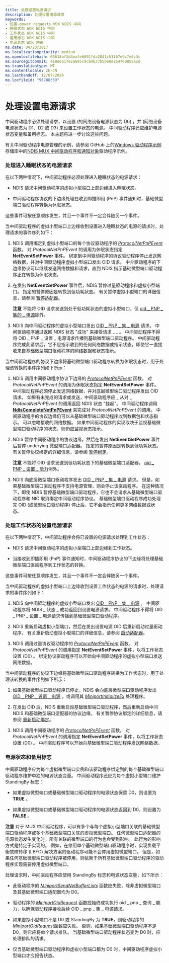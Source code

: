 ```yaml
---
title: 处理设置电源请求
description: 处理设置电源请求
keywords:
- 设置-power requests WDK NDIS 中间
- 睡眠状态 WDK NDIS 中间
- 工作状态 WDK NDIS 中间
- 备用标志 WDK NDIS 中间
- 电源状态 WDK 网络
ms.date: 04/20/2017
ms.localizationpriority: medium
ms.openlocfilehash: 66618af2d4eafe6691fda2841c51167e9c7e6c3c
ms.sourcegitcommit: 418e6617e2a695c9cb4b37b5b60e264760858acd
ms.translationtype: MT
ms.contentlocale: zh-CN
ms.lasthandoff: 12/07/2020
ms.locfileid: "96788359"
---
```

# <a name="handling-a-set-power-request"></a>处理设置电源请求





中间驱动程序必须处理请求，以设置 (的网络设备电源状态为 D0) ，并 (网络设备电源状态为 D1、D2 或 D3) 来设置工作状态的电源。 中间驱动程序还应维护电源状态变量和备用标志。 本主题将进一步讨论这些问题。

有关中间驱动程序电源管理的示例，请参阅 GitHub 上的[Windows 驱动程序示例](https://go.microsoft.com/fwlink/p/?LinkId=616507)存储库中的[NDIS MUX 中间驱动程序和通知对象](https://go.microsoft.com/fwlink/p/?LinkId=617916)驱动程序示例。

### <a name="handling-a-set-power-request-to-a-sleeping-state"></a>处理进入睡眠状态的电源请求

在以下两种情况下，中间驱动程序必须处理进入睡眠状态的电源请求：

-   NDIS 请求中间驱动程序的虚拟小型端口上部边缘进入睡眠状态。

-   中间驱动程序协议的下边缘处理在收到即插即用 (PnP) 事件通知时，基础微型端口驱动程序转换为休眠状态。

这些事件可按任意顺序发生，并且一个事件不一定会伴随另一个事件。

当中间驱动程序的虚拟小型端口上边缘收到设置进入睡眠状态的电源的请求时，处理请求的事件序列如下：

1.  NDIS 调用绑定到虚拟小型端口的每个协议驱动程序的 [*ProtocolNetPnPEvent*](/windows-hardware/drivers/ddi/ndis/nc-ndis-protocol_net_pnp_event) 函数。 对 *ProtocolNetPnPEvent* 的调用为休眠状态指定 **NetEventSetPower** 事件。 绑定到中间驱动程序的协议驱动程序停止发送网络数据，并对中间驱动程序虚拟小型端口发出 OID 请求。 中介驱动程序的下边缘协议可以继续发送网络数据和请求，直到 NDIS 指示基础微型端口驱动程序正在转换为休眠状态。

2.  在发出 **NetEventSetPower** 事件后，NDIS 暂停过量驱动程序和虚拟小型端口。 指定的暂停原因是转换到低功耗状态。 有关暂停虚拟小型端口的详细信息，请参阅 [暂停适配器](pausing-an-adapter.md)。

    **注意**  不能将 OID 请求发送到处于低功耗状态的虚拟小型端口，但 [oid \_ PNP \_ 集的 \_ 电源](./oid-pnp-set-power.md)除外。

     

3.  NDIS 向中间驱动程序的虚拟小型端口发出 [OID \_ PNP \_ 集 \_ 电源](./oid-pnp-set-power.md) 请求。 中间驱动程序通过返回 NDIS 状态 "成功" 来接受请求 \_ \_ 。 中间驱动程序不得将 OID \_ PNP \_ 设置 \_ 电源请求传播到基础微型端口驱动程序。 中间驱动程序完成此请求后，它不应指示收到的任何网络数据或指示状态，即使它一直接收来自基础微型端口驱动程序的网络数据和状态指示。

当中间驱动程序的协议下边缘将基础微型端口驱动程序转换为休眠状态时，用于处理该转换的事件序列如下所示：

1.  NDIS 调用中间驱动程序协议下边缘的 [*ProtocolNetPnPEvent*](/windows-hardware/drivers/ddi/ndis/nc-ndis-protocol_net_pnp_event) 函数。 对 *ProtocolNetPnPEvent* 的调用为休眠状态指定 **NetEventSetPower** 事件。 中间驱动程序必须停止发送网络数据，并对底层微型端口驱动程序发出 OID 请求。 如果有未完成的请求或发送，中间驱动程序应 \_ 从对 \_ *ProtocolNetPnPEvent* 的调用返回 NDIS 状态 "挂起"。 中间驱动程序调用 [**NdisCompleteNetPnPEvent**](/windows-hardware/drivers/ddi/ndis/nf-ndis-ndiscompletenetpnpevent) 来完成对 *ProtocolNetPnPEvent* 的调用。 中间驱动程序的协议边缘仍可以从基础微型端口驱动程序收到数据包和状态指示。 可以忽略接收的网络数据。 如果中间驱动程序的实现取决于监视基础微型端口驱动程序的状态，则仍应监视状态指示。

2.  NDIS 暂停中间驱动程序的协议边缘，然后在发出 **NetEventSetPower** 事件后暂停 underying 微型端口适配器。 指定的暂停原因是转换到低功耗状态。 有关暂停协议绑定的详细信息，请参阅 [暂停绑定](pausing-a-binding.md)。

    **注意**  不能将 OID 请求发送到低功耗状态下的基础微型端口适配器， [oid \_ PNP \_ 设置 \_ 能力](./oid-pnp-set-power.md)例外。

     

3.  NDIS 向底层微型端口驱动程序发出 [OID \_ PNP \_ 集 \_ 电源](./oid-pnp-set-power.md) 请求。 但是，如果基础微型端口驱动程序不支持电源管理，则会停止该驱动程序。 在这种情况下，即使 NDIS 暂停基础微型端口驱动程序，它也不会请求从基础微型端口驱动程序和 NIC 取消绑定中间驱动程序协议。 基础微型端口驱动程序成功处理完 OID (或微型端口驱动程序) 停止后，它不会指示任何更多网络数据或状态。

### <a name="handling-a-set-power-request-to-the-working-state"></a>处理工作状态的设置电源请求

在以下两种情况下，中间驱动程序会将已设置的电源请求处理到工作状态：

-   NDIS 请求中间驱动程序的虚拟小型端口上部边缘到工作状态。

-   当接收到即插即用 (PnP) 事件通知时，中间驱动程序协议的下边缘将处理基础微型端口驱动程序到工作状态的转换。

这些事件可按任意顺序发生，并且一个事件不一定会伴随另一个事件。

当中间驱动程序的虚拟小型端口上边缘收到设置工作状态的电源的请求时，处理请求的事件序列如下：

1.  NDIS 向中间驱动程序的虚拟小型端口发出 [OID \_ PNP \_ 集 \_ 电源](./oid-pnp-set-power.md) 。 中间驱动程序将 NDIS \_ 状态 \_ 成功返回到设置电源请求。 中间驱动程序不得将 OID \_ PNP \_ 设置 \_ 电源请求传播到基础微型端口驱动程序。

2.  NDIS 重新启动虚拟小型端口，然后在发出设置电源 OID 后重新启动过量驱动程序。 有关重新启动虚拟小型端口的详细信息，请参阅 [启动适配器](starting-an-adapter.md)。

3.  NDIS 调用过量协议驱动程序的 [*ProtocolNetPnPEvent*](/windows-hardware/drivers/ddi/ndis/nc-ndis-protocol_net_pnp_event) 函数。 对 *ProtocolNetPnPEvent* 的调用指定 **NetEventSetPower** 事件，以将工作状态设置 (D0) 。 绑定协议驱动程序可以开始向中间驱动程序的虚拟小型端口发送网络数据。

当中间驱动程序的协议下边缘将基础微型端口驱动程序转换为工作状态时，用于处理该转换的事件序列如下所示：

1.  如果基础微型端口驱动程序已停止，NDIS 会向底层微型端口驱动程序发出 [OID \_ PNP \_ 设置 \_ 电源](./oid-pnp-set-power.md) ，或调用其 [*MiniportInitializeEx*](/windows-hardware/drivers/ddi/ndis/nc-ndis-miniport_initialize) 处理程序。

2.  在发出 OID 后，NDIS 重新启动基础微型端口驱动程序，然后重新启动中间 NDIS 和基础微型端口适配器的协议边缘。 有关暂停协议绑定的详细信息，请参阅 [重新启动绑定](restarting-a-binding.md)。

3.  NDIS 调用中间驱动程序的 [*ProtocolNetPnPEvent*](/windows-hardware/drivers/ddi/ndis/nc-ndis-protocol_net_pnp_event) 函数。 对 *ProtocolNetPnPEvent* 的调用指定 **NetEventSetPower** 事件，以将工作状态设置 (D0) 。 中间驱动程序可以开始向基础微型端口驱动程序发送网络数据。

### <a name="power-states-and-the-standby-flag"></a>电源状态和备用标志

中间驱动程序应为每个虚拟微型端口实例和该驱动程序绑定到的每个基础微型端口驱动程序维护单独的电源状态变量。 中间驱动程序还应为每个虚拟小型端口维护 StandingBy 标志：

-   如果虚拟微型端口或基础微型端口驱动程序的电源状态保留 D0，则设置为 **TRUE** 。

-   如果虚拟微型端口或基础微型端口驱动程序的电源状态返回到 D0，则设置为 **FALSE** 。

**注意**  对于 MUX 中间驱动程序，可以有多个与每个虚拟小型端口关联的基础微型端口驱动程序或多个基础微型端口关联的虚拟微型端口。 任何微型端口适配器的电源状态发生变化时，所有关联的微型端口的行为也会受到影响。 此行为的影响方式是特定于实现的。 例如，在停用单个基础微型端口驱动程序时，实现负载平衡故障转移 (LBFO) 解决方案的驱动程序可能不会停用虚拟微型端口。 但是，如果任何基础微型端口驱动程序被停用，则依赖于所有基础微型端口驱动程序的驱动程序实现需要停用虚拟微型端口。

 

处理请求时，中间驱动程序应使用 StandingBy 标志和电源状态变量，如下所示：

-   此驱动程序的 [*MiniportSendNetBufferLists*](/windows-hardware/drivers/ddi/ndis/nc-ndis-miniport_send_net_buffer_lists) 函数应失败，除非虚拟微型端口及其基础微型端口适配器均为 D0。

-   驱动程序的 [*MiniportOidRequest*](/windows-hardware/drivers/ddi/ndis/nc-ndis-miniport_oid_request) 函数应始终成功执行 oid \_ pnp \_ 查询 \_ 能力，以确保驱动程序接收后续 OID \_ pnp \_ 集 \_ 电源请求。

-   如果虚拟小型端口不是 D0 或 StandingBy 为 **TRUE**，则驱动程序的 [*MiniportOidRequest*](/windows-hardware/drivers/ddi/ndis/nc-ndis-miniport_oid_request)函数应失败。 否则，如果基础微型端口驱动程序不是 D0，则它应将单个请求排队。 当基础微型端口驱动程序状态变为 D0 时，应处理排队的请求。

-   仅当基础微型端口驱动程序和虚拟小型端口都为 D0 时，中间驱动程序虚拟小型端口才应报告状态。

 

